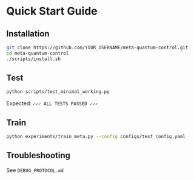 # Quick Start Guide

## Installation

```bash
git clone https://github.com/YOUR_USERNAME/meta-quantum-control.git
cd meta-quantum-control
./scripts/install.sh
```

## Test

```bash
python scripts/test_minimal_working.py
```

Expected: `✓✓✓ ALL TESTS PASSED ✓✓✓`

## Train

```bash
python experiments/train_meta.py --config configs/test_config.yaml
```

## Troubleshooting

See `DEBUG_PROTOCOL.md`
